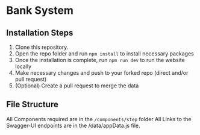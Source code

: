# Bank System

## Installation Steps
1. Clone this repository.
2. Open the repo folder and run `npm install` to install necessary packages
3. Once the installation is complete, run `npm run dev` to run the website locally
4. Make necessary changes and push to your forked repo (direct and/or pull request)
5. (Optional) Create a pull request to merge the data

## File Structure
All Components required are in the `/components/step` folder
All Links to the Swagger-UI endpoints are in the /data/appData.js file.
